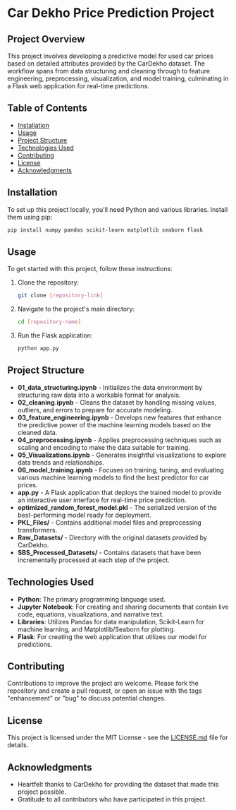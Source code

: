 
# Car Dekho Price Prediction Project

## Project Overview
This project involves developing a predictive model for used car prices based on detailed attributes provided by the CarDekho dataset. The workflow spans from data structuring and cleaning through to feature engineering, preprocessing, visualization, and model training, culminating in a Flask web application for real-time predictions.

## Table of Contents
- [Installation](#installation)
- [Usage](#usage)
- [Project Structure](#project-structure)
- [Technologies Used](#technologies-used)
- [Contributing](#contributing)
- [License](#license)
- [Acknowledgments](#acknowledgments)

## Installation
To set up this project locally, you'll need Python and various libraries. Install them using pip:
```bash
pip install numpy pandas scikit-learn matplotlib seaborn flask
```

## Usage
To get started with this project, follow these instructions:
1. Clone the repository:
   ```bash
   git clone [repository-link]
   ```
2. Navigate to the project's main directory:
   ```bash
   cd [repository-name]
   ```
3. Run the Flask application:
   ```bash
   python app.py
   ```

## Project Structure
- **01_data_structuring.ipynb** - Initializes the data environment by structuring raw data into a workable format for analysis.
- **02_cleaning.ipynb** - Cleans the dataset by handling missing values, outliers, and errors to prepare for accurate modeling.
- **03_feature_engineering.ipynb** - Develops new features that enhance the predictive power of the machine learning models based on the cleaned data.
- **04_preprocessing.ipynb** - Applies preprocessing techniques such as scaling and encoding to make the data suitable for training.
- **05_Visualizations.ipynb** - Generates insightful visualizations to explore data trends and relationships.
- **06_model_training.ipynb** - Focuses on training, tuning, and evaluating various machine learning models to find the best predictor for car prices.
- **app.py** - A Flask application that deploys the trained model to provide an interactive user interface for real-time price prediction.
- **optimized_random_forest_model.pkl** - The serialized version of the best-performing model ready for deployment.
- **PKL_Files/** - Contains additional model files and preprocessing transformers.
- **Raw_Datasets/** - Directory with the original datasets provided by CarDekho.
- **SBS_Processed_Datasets/** - Contains datasets that have been incrementally processed at each step of the project.

## Technologies Used
- **Python**: The primary programming language used.
- **Jupyter Notebook**: For creating and sharing documents that contain live code, equations, visualizations, and narrative text.
- **Libraries**: Utilizes Pandas for data manipulation, Scikit-Learn for machine learning, and Matplotlib/Seaborn for plotting.
- **Flask**: For creating the web application that utilizes our model for predictions.

## Contributing
Contributions to improve the project are welcome. Please fork the repository and create a pull request, or open an issue with the tags "enhancement" or "bug" to discuss potential changes.

## License
This project is licensed under the MIT License - see the [LICENSE.md](LICENSE) file for details.

## Acknowledgments
- Heartfelt thanks to CarDekho for providing the dataset that made this project possible.
- Gratitude to all contributors who have participated in this project.
